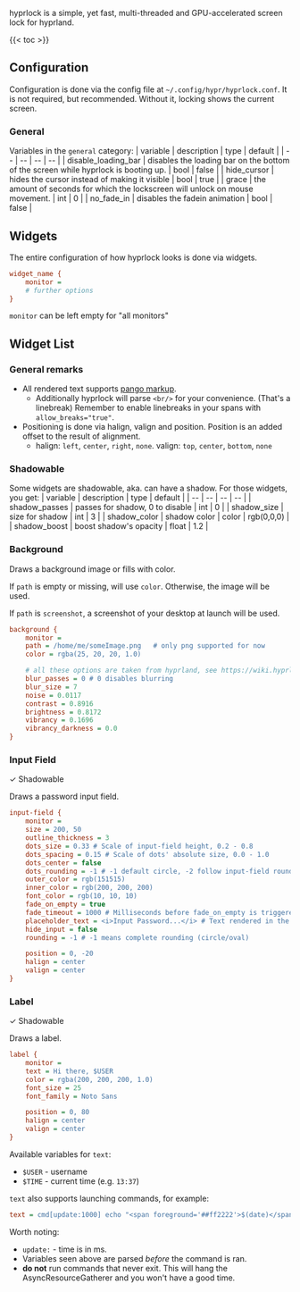 hyprlock is a simple, yet fast, multi-threaded and GPU-accelerated screen
lock for hyprland.

{{< toc >}}

## Configuration

Configuration is done via the config file at `~/.config/hypr/hyprlock.conf`. It is not required, but recommended. Without it, locking shows the current screen.
### General

Variables in the `general` category:
| variable | description | type | default |
| -- | -- | -- | -- |
| disable_loading_bar | disables the loading bar on the bottom of the screen while hyprlock is booting up. | bool | false |
| hide_cursor | hides the cursor instead of making it visible | bool | true |
| grace | the amount of seconds for which the lockscreen will unlock on mouse movement. | int | 0 |
| no_fade_in | disables the fadein animation | bool | false |

## Widgets

The entire configuration of how hyprlock looks is done via widgets.

```ini
widget_name {
    monitor =
    # further options
}
```

`monitor` can be left empty for "all monitors"

## Widget List

### General remarks
- All rendered text supports [pango markup](https://docs.gtk.org/Pango/pango_markup.html).
   - Additionally hyprlock will parse `<br/>` for your convenience. (That's a linebreak) Remember to enable linebreaks in your spans with `allow_breaks="true"`.
- Positioning is done via halign, valign and position. Position is an added offset to the result of alignment.
   - halign: `left`, `center`, `right`, `none`. valign: `top`, `center`, `bottom`, `none`

### Shadowable

Some widgets are shadowable, aka. can have a shadow. For those widgets, you get:
| variable | description | type | default |
| -- | -- | -- | -- |
| shadow_passes | passes for shadow, 0 to disable | int | 0 |
| shadow_size | size for shadow | int | 3 |
| shadow_color | shadow color | color | rgb(0,0,0) |
| shadow_boost | boost shadow's opacity | float | 1.2 |

### Background

Draws a background image or fills with color.

If `path` is empty or missing, will use `color`. Otherwise, the image will be used.

If `path` is `screenshot`, a screenshot of your desktop at launch will be used.

```ini
background {
    monitor =
    path = /home/me/someImage.png   # only png supported for now
    color = rgba(25, 20, 20, 1.0)

    # all these options are taken from hyprland, see https://wiki.hyprland.org/Configuring/Variables/#blur for explanations
    blur_passes = 0 # 0 disables blurring
    blur_size = 7
    noise = 0.0117
    contrast = 0.8916
    brightness = 0.8172
    vibrancy = 0.1696
    vibrancy_darkness = 0.0
}
```

### Input Field

&check; Shadowable

Draws a password input field.

```ini
input-field {
    monitor =
    size = 200, 50
    outline_thickness = 3
    dots_size = 0.33 # Scale of input-field height, 0.2 - 0.8
    dots_spacing = 0.15 # Scale of dots' absolute size, 0.0 - 1.0
    dots_center = false
    dots_rounding = -1 # -1 default circle, -2 follow input-field rounding
    outer_color = rgb(151515)
    inner_color = rgb(200, 200, 200)
    font_color = rgb(10, 10, 10)
    fade_on_empty = true
    fade_timeout = 1000 # Milliseconds before fade_on_empty is triggered.
    placeholder_text = <i>Input Password...</i> # Text rendered in the input box when it's empty.
    hide_input = false
    rounding = -1 # -1 means complete rounding (circle/oval)

    position = 0, -20
    halign = center
    valign = center
}
```

### Label

&check; Shadowable

Draws a label.

```ini
label {
    monitor =
    text = Hi there, $USER
    color = rgba(200, 200, 200, 1.0)
    font_size = 25
    font_family = Noto Sans

    position = 0, 80
    halign = center
    valign = center
}
```

Available variables for `text`:
 - `$USER` - username
 - `$TIME` - current time (e.g. `13:37`)

`text` also supports launching commands, for example:
```ini
text = cmd[update:1000] echo "<span foreground='##ff2222'>$(date)</span>"
```
Worth noting:
 - `update:` - time is in ms.
 - Variables seen above are parsed _before_ the command is ran.
 - **do not** run commands that never exit. This will hang the AsyncResourceGatherer and you won't have a good time.


